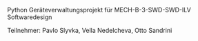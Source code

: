 Python Geräteverwaltungsprojekt für MECH-B-3-SWD-SWD-ILV Softwaredesign

Teilnehmer: Pavlo Slyvka, Vella Nedelcheva, Otto Sandrini
